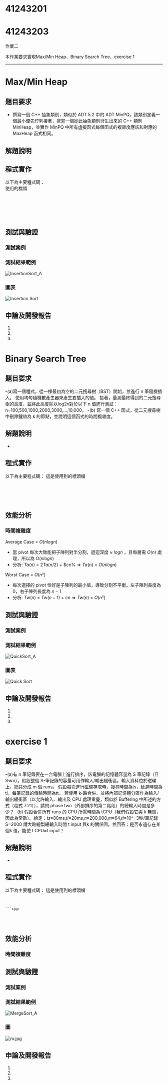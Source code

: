 # 41243201 
# 41243203

作業二

本作業要求實現Max/Min Heap、Binary Search Tree、exercise 1

---  

# **Max/Min Heap**

## 題目要求
- 撰寫一個 C++ 抽象類別，類似於 ADT 5.2 中的 ADT MinPQ，該類別定義一個最小優先佇列接著，撰寫一個從此抽象類別衍生出來的 C++ 類別 MinHeap，並實作 MinPQ 中所有虛擬函式每個函式的複雜度應該和對應的 MaxHeap 函式相同。 
  
## 解題說明

## 程式實作

以下為主要程式碼：  
使用的標頭  
```cpp

```
 
```cpp

```

  
```cpp

``` 
  
```cpp

```  
  
  
```cpp


```  
  

```cpp

```



## 測試與驗證

### 測試案例



### 測試結果範例  
![InsertionSort_A](<https://github.com/wjx-zhao/data1/blob/4622439096734b94a739a512aa0bad27003b2302/InsertionSort_A.jpg> "InsertionSort_A")  

### 圖表
![Insertion Sort](<https://raw.githubusercontent.com/Lin-3203/image/main/Insertion%20Sort.png>)  

## 申論及開發報告

1. 

2.

3.



# **Binary Search Tree**

## 題目要求
-(a)寫一個程式，從一棵最初為空的二元搜尋樹（BST）開始，並進行 n 筆隨機插入。
使用均勻隨機數產生器來產生要插入的值。
接著，量測最終得到的二元搜尋樹的高度，並將此高度除以log2𝑛對於以下 n 值進行測試：
n=100,500,1000,2000,3000,…,10,000。
-(b)
寫一個 C++ 函式，從二元搜尋樹中刪除鍵值為 k 的節點，並說明這個函式的時間複雜度。
## 解題說明
- 
## 程式實作

以下為主要程式碼：
這是使用到的標頭檔  
```cpp


```

```cpp

```

```cpp


```

```cpp

```

```cpp

```

## 效能分析

### 時間複雜度  
Average Case = $O(nlogn)$  
- 當 pivot 每次大致能把子陣列對半分割，遞迴深度 ≈ $log n$ ，且每層需 $O(n)$ 處理，所以為 $O(nlogn)$  
- 分析: $Ta(n)$ = $2Ta(n/2)$ + $cn% ⇒ $Ta(n)$ = $O(nlogn)$  

Worst Case = $O(n²)$  
- 每次選擇的 pivot 恰好是子陣列的最小值，導致分割不平衡。左子陣列長度為 0，右子陣列長度為 $n−1$
- 分析: $Tw(n)$ = $Tw(n-1)$ + $cn$ ⇒ $Tw(n)$ = $O(n²)$  


## 測試與驗證

### 測試案例



### 測試結果範例
![QuickSort_A](<https://github.com/wjx-zhao/data1/blob/bc652be7bcd38f48e35dba28272d7d9faa6937e8/QuickSort_A.jpg> "QuickSort_A")  

### 圖表
![Quick Sort](https://raw.githubusercontent.com/Lin-3203/image/main/Quick%20Sort.png)

## 申論及開發報告

1.

2.

3.

# **exercise 1**

## 題目要求
-(a)有 n 筆記錄要在一台電腦上進行排序，該電腦的記憶體容量為 S 筆記錄（且S≪n）。假設整個 S-筆記錄的容量可用作輸入/輸出緩衝區。輸入資料位於磁碟上，總共分成 m 個 runs。
假設每次進行磁碟存取時，搜尋時間為ts，延遲時間為tl，每筆記錄的傳輸時間為tt。
若使用 k-路合併、並將內部記憶體分區作為輸入/輸出緩衝區（以允許輸入、輸出及 CPU 處理重疊，類似於 Buffering 中所述的方式（程式 7.21）），請問 phase two（外部排序的第二階段）的總輸入時間是多少？
-(b)
假設合併所有 runs 的 CPU 所需時間為 tCPU（我們假設它與 k 無關，因此為常數）。給定：𝑡𝑠=80ms,𝑡𝑙=20ms,𝑛=200,000,𝑚=64,𝑡𝑡=10^−3秒/筆記錄S=2000
請大略繪製總輸入時間  t input 與k 的關係圖。並回答：是否永遠存在某個k 值，能使 t CPU≈t input？

## 解題說明
- 


## 程式實作

以下為主要程式碼：
這是使用到的標頭檔  

```cpp

``` 
 
```cpp
  
```cpp


```

```cpp

```

```cpp


```

```cpp

```

## 效能分析

### 時間複雜度


## 測試與驗證

### 測試案例



### 測試結果範例  
![MergeSort_A](<https://github.com/wjx-zhao/data1/blob/8ab4e63de24819376d82bdd0326eb798bd338b5d/MergeSort_A.jpg> "MergeSort_A")  

### 圖
![m.jpg](<https://github.com/wjx-zhao/data1/blob/6ee8d2ea3ee5c25260c9f70d16384e5c67d343dc/m.jpg> "m.jpg")  


## 申論及開發報告
1.

2.  

3.  



